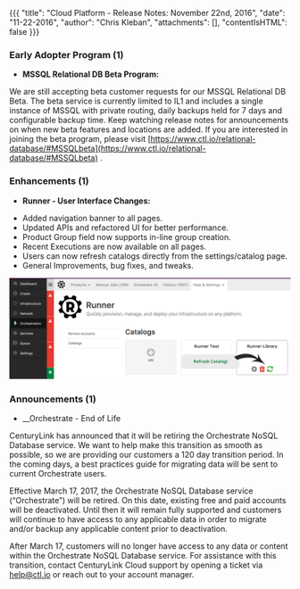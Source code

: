 {{{
"title": "Cloud Platform - Release Notes: November 22nd, 2016",
"date": "11-22-2016",
"author": "Chris Kleban",
"attachments": [],
"contentIsHTML": false
}}}



### Early Adopter Program (1)

* __MSSQL Relational DB Beta Program:__

We are still accepting beta customer requests for our MSSQL Relational DB Beta. The beta service is currently limited to IL1 and includes a single instance of MSSQL with private routing, daily backups held for 7 days and configurable backup time. Keep watching release notes for announcements on when new beta features and locations are added. If you are interested in joining the beta program, please visit [https://www.ctl.io/relational-database/#MSSQLbeta](https://www.ctl.io/relational-database/#MSSQLbeta) .

### Enhancements (1)

* __Runner - User Interface Changes:__

- Added navigation banner to all pages.
- Updated APIs and refactored UI for better performance.
- Product Group field now supports in-line group creation.
- Recent Executions are now available on all pages.
- Users can now refresh catalogs directly from the settings/catalog page.
- General Improvements, bug fixes, and tweaks.

![RunnerUIChanges](../../images/2016-11-22_RunnerUI.png)


### Announcements (1)

* __Orchestrate - End of Life

CenturyLink has announced that it will be retiring the Orchestrate NoSQL Database service. We want to help make this transition as smooth as possible, so we are providing our customers a 120 day transition period. In the coming days, a best practices guide for migrating data will be sent to current Orchestrate users.

Effective March 17, 2017, the Orchestrate NoSQL Database service (“Orchestrate”) will be retired. On this date, existing free and paid accounts will be deactivated. Until then it will remain fully supported and customers will continue to have access to any applicable data in order to migrate and/or backup any applicable content prior to deactivation.

After March 17, customers will no longer have access to any data or content within the Orchestrate NoSQL Database service. For assistance with this transition, contact CenturyLink Cloud support by opening a ticket via help@ctl.io or reach out to your account manager.

